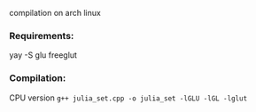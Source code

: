 
compilation on arch linux

### Requirements:

yay -S glu freeglut

### Compilation:

CPU version
`g++ julia_set.cpp -o julia_set -lGLU -lGL -lglut`
